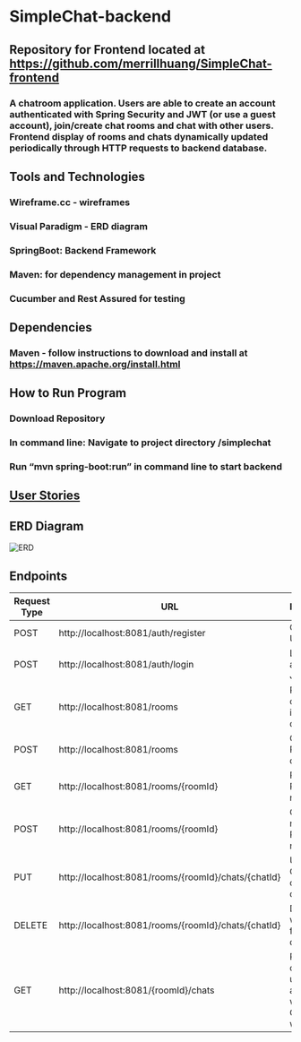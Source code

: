# SimpleChat-backend

## Repository for Frontend located at https://github.com/merrillhuang/SimpleChat-frontend
### A chatroom application. Users are able to create an account authenticated with Spring Security and JWT (or use a guest account), join/create chat rooms and chat with other users. Frontend display of rooms and chats dynamically updated periodically through HTTP requests to backend database.

## Tools and Technologies
### Wireframe.cc - wireframes
### Visual Paradigm - ERD diagram
### SpringBoot: Backend Framework
### Maven: for dependency management in project
### Cucumber and Rest Assured for testing

## Dependencies
### Maven - follow instructions to download and install at https://maven.apache.org/install.html

## How to Run Program
### Download Repository
### In command line: Navigate to project directory /simplechat
### Run “mvn spring-boot:run” in command line to start backend

## [User Stories](https://github.com/merrillhuang/SimpleChat-backend/blob/main/SimpleChat%20User%20Stories.pdf)

## ERD Diagram
![ERD](https://github.com/merrillhuang/SimpleChat-backend/blob/main/SimpleChat-erd.jpg)


## Endpoints
| Request Type | URL | Functionality | Access |
| ------------ | --- | ------------- | ------ |
| POST | http://localhost:8081/auth/register | Create a new User account | public |
| POST | http://localhost:8081/auth/login | Login a User and return a JWT | public |
| GET | http://localhost:8081/rooms | Return a list of all Rooms in the database | private |
| POST | http://localhost:8081/rooms | Create a new Room in the database | private |
| GET | http://localhost:8081/rooms/{roomId} | Returns the Room with roomId | private |
| POST | http://localhost:8081/rooms/{roomId} | Creates a new Chat in Room with roomId | private |
| PUT | http://localhost:8081/rooms/{roomId}/chats/{chatId} | Updates Chat with chatId in database | private |
| DELETE | http://localhost:8081/rooms/{roomId}/chats/{chatId} | Deletes Chat with chatId from database | private |
| GET | http://localhost:8081/{roomId}/chats | Returns a list of the usernames associated with each Chat in Room with roomId | private |


